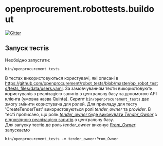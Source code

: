 # openprocurement.robottests.buildout

[![Gitter](https://badges.gitter.im/Join%20Chat.svg)](https://gitter.im/openprocurement/openprocurement.robottests.buildout?utm_source=badge&utm_medium=badge&utm_campaign=pr-badge&utm_content=badge)

## Запуск тестів ##
Необхідно запустити:
```
bin/openprocurement_tests
```

В тестах використовуються користувачі, які описані в https://github.com/openprocurement/robot_tests/blob/master/op_robot_tests/tests_files/data/users.yaml. За замовчуванням тести використовують користувачів з реалізацією запитів в центральну базу за допомогою API клієнта (умовна назва Quinta). Скрипт ```bin/openprocurement_tests``` дає змогу змінити користувача для ролей.
Для прикладу для тесту 'CreateTenderTest' використовуються  ролі *tender_owner* та *provider*. В тесті прописано, що роль [*tender_owner* буде виконувати *Tender_Owner*](https://github.com/openprocurement/robot_tests/blob/master/op_robot_tests/tests_files/singleItemTender.robot#L16) з [відповідною реалізацією запитів](https://github.com/openprocurement/robot_tests/blob/master/op_robot_tests/tests_files/data/users.yaml#L4) в центральну базу.  
Для запуску тестів де роль *tender_owner* виконує [*Prom_Owner*](https://github.com/openprocurement/robot_tests/blob/master/op_robot_tests/tests_files/data/users.yaml#L7) запускаємо
```
bin/openprocurement_tests -v tender_owner:Prom_Owner
